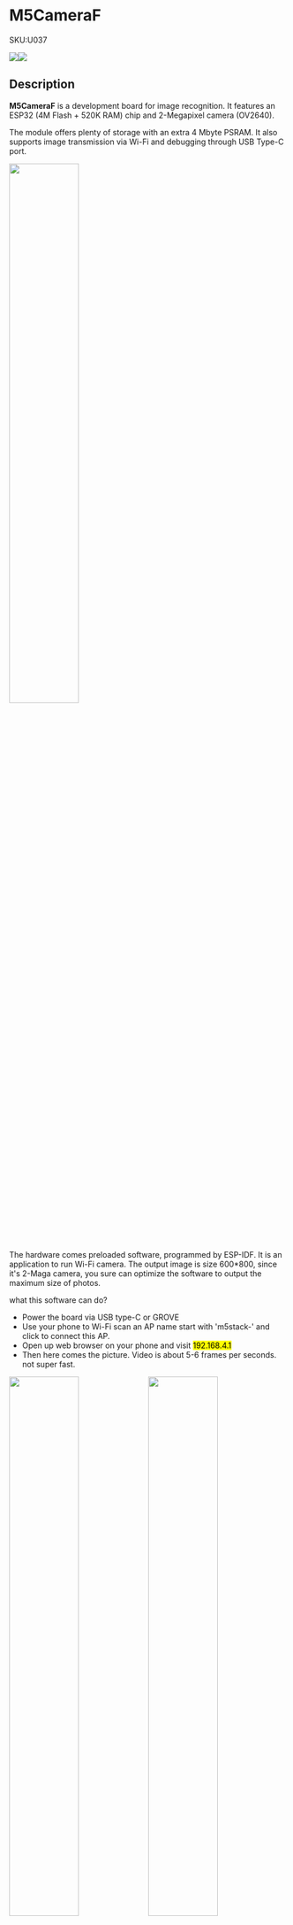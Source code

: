 # M5CameraF

<el-tag effect="plain">SKU:U037</el-tag>

<div class="product_pic"><img src="assets/img/product_pics/unit/unit_m5camera_f_01.webp"><img src="assets/img/product_pics/unit/unit_m5camera_f_07.webp"></div>

## Description

**M5CameraF** is a development board for image recognition. It features an ESP32 (4M Flash + 520K RAM) chip and 2-Megapixel camera (OV2640).

The module offers plenty of storage with an extra 4 Mbyte PSRAM.  It also supports image transmission via Wi-Fi and debugging through USB Type-C port.

<img src="assets/img/product_pics/unit/unit_m5camera_f_04.webp" width="50%">

The hardware comes preloaded software, programmed by ESP-IDF. It is an application to run Wi-Fi camera. The output image is size 600*800, since it's 2-Maga camera, you sure can optimize the software to output the maximum size of photos.

what this software can do?
- Power the board via USB type-C or GROVE
- Use your phone to Wi-Fi scan an AP name start with 'm5stack-' and click to connect this AP.
- Open up web browser on your phone and visit <mark>192.168.4.1</mark>
- Then here comes the picture. Video is about 5-6 frames per seconds. not super fast.

<img src="assets/img/product_pics/unit/unit_m5camera_f_02.webp" width="50%"><img src="assets/img/product_pics/unit/unit_m5camera_f_03.webp" width="50%">

## Product Features

- CP2104 USB-to-TTL converter
- ESP32-WROVER (PCB Antenna)
- WIFI image transmission
- OV2640 sensor
- Camera Field of View : **160 degree**

## Include

- 1x M5CameraF
- 1x LEGO Adapter
- 1x Wall/1515
- 1x Type-C USB(20cm)

<img src="assets/img/product_pics/unit/unit_m5camera_f_05.webp" width="50%" height="50%">


## Specification

<table>
   <tr style="font-weight:bold">
      <td>Resources</td>
      <td>Parameter</td>
   </tr>
   <tr>
      <td>Flash</td>
      <td>4M</td>
   </tr>
   <tr>
      <td>RAM</td>
      <td>4MB</td>
   </tr>
   <tr>
      <td>Image Sensor</td>
      <td>OV2640</td>
   </tr>
   <tr>
      <td>Maximum resolution</td>
      <td>200w pixel</td>
   </tr>
   <tr>
      <td>Output format</td>
      <td>YUV(422/420)/YCbCr422,RGB565/555,8-bit compressed data,8-/10-bit Raw RGB data</td>
   </tr>
   <tr>
      <td>Maximum image transmission rate</td>
      <td>UXGA/SXGA: 15fps, SVGA: 30fps, CIF: 60fps</td>
   </tr>
   <tr>
      <td>FOV</td>
      <td>160°</td>
   </tr>
   <tr>
      <td>CCD Size</td>
      <td>1/4 inch</td>
   </tr>
   <tr>
      <td>Net weight</td>
      <td>17g</td>
   </tr>
   <tr>
      <td>Gross weight</td>
      <td>41g</td>
   </tr>
   <tr>
      <td>Product Size</td>
      <td>24*48*19mm</td>
   </tr>
   <tr>
      <td>Package Size</td>
      <td>75*45*30mm</td>
   </tr>
</table>

## EasyLoader

<img src="https://m5stack.oss-cn-shenzhen.aliyuncs.com/image/EasyLoader_logo.webp" width="100px" style="margin-top:20px">

<a href="https://m5stack.oss-cn-shenzhen.aliyuncs.com/EasyLoader/Unit/M5-Camera-F/wifi_ap/EasyLoader_M5-Camera-F_wifi_ap.exe"><el-button type="primary">download EasyLoader</el-button></a>

>1.EasyLoader is a simple and fast program burner. Every product page in EasyLoader provides a product-related case program. It can be burned to the master through simple steps, and a series of function verification can be performed. .

>2. After downloading the software, double-click to run the application, connect the M5 device to the computer through the data cable, select the port parameters, click **"Burn"** to start burning. (**For M5StickC burning, please Set the baud rate to 750000 or 115200**)

>3. Currently EasyLoader is only suitable for Windows operating system, compatible with M5 system adopts ESP32 as the control core host. Before installing for M5Core, you need to install CP210X driver (you do not need to install with M5StickC as controller)[Click here to view the driver installation tutorial](en/related_documents/M5Burner#install-usb-driver)

## PinMap

**Camera Interface PinMap**

| *Interface*             | *Camera Pin*| *M5CameraF*  |
| :-------------------  | :--------:| :------:  |
| SCCB Clock            | SIOC     |IO23       |
| SCCB Data             | SIOD         |**IO22**       |
| System Clock          | XCLK     |IO27       |
| Vertical Sync         | VSYNC        |**IO25**       |
| Horizontal Reference  | HREF     |IO26       |
| Pixel Clock           | PCLK     |IO21       |
| Pixel Data Bit 0      | D2       |IO32       |
| Pixel Data Bit 1      | D3       |IO35       |
| Pixel Data Bit 2      | D4       |IO34       |
| Pixel Data Bit 3      | D5       |IO5        |
| Pixel Data Bit 4      | D6       |IO39       |
| Pixel Data Bit 5      | D7       |IO18       |
| Pixel Data Bit 6      | D8       |IO36       |
| Pixel Data Bit 7      | D9       |IO19       |
| Camera Reset          | RESET    |IO15       |
| Camera Power Down     | PWDN     | *see Note 1* |
| Power Supply 3.3V     | 3V3      | 3V3       |
| Ground                | GND      | GND       |

**GROVE Interface**

| *Grove*         | *M5CameraF*  |
| :-----------: | :------:  |
| SCL           | **IO13**      |
| SDA               | **IO4**      |
| 5V            | 5V        |
| GND           | GND       |

**LED Interface**

| *LED*         | *M5CameraF*  |
| :-----------: | :------:  |
| LED_Pin       | IO14      |

**The following tables are Reserved Chip Interfaces**

**BME280 Interface**

*It's I2C address is 0x76.*

| *BME280*         | *M5CameraF*  |
| :-----------: | :------:  |
| SCL           | IO23      |
| SDA           | IO22      |


**MPU6050 Interface**

*It's I2C address is 0x68.*

| *MPU6050*         | *M5CameraF*  |
| :-----------: | :------:  |
| SCL           | IO23      |
| SDA           | IO22      |

**MIC(SPM1423) Interface**

| *MIC(SPM1423)*     | *M5CameraF*  |
| :-----------: | :------:  |
| CLK           |IO4|
| DATA           |IO2|

**NOTE:**

1. **Camera Power Down** pin does not need to be connected to ESP32 GPIO. Instead it may be pulled down to ground with 10 kOhm resistor.

<a href="https://m5stack.oss-cn-shenzhen.aliyuncs.com/image/m5-docs_table/Product_compared.pdf"><el-button type="primary">View M5 camera series/product differences</el-button></a>

## Related Link

- **Datasheet** - [ESP32](https://m5stack.oss-cn-shenzhen.aliyuncs.com/resource/docs/datasheet/core/esp32_datasheet_en.pdf) - [OV2640](https://m5stack.oss-cn-shenzhen.aliyuncs.com/resource/docs/datasheet/unit/OV2640DS_en.pdf)

## Example

### Firmware

- **[M5Camera Firmware](https://github.com/m5stack/M5Stack-Camera/tree/master/wifi/wifi_ap/firmware/M5CameraF)**

### Arduino

- **[M5Camera-Arduino](https://github.com/espressif/arduino-esp32/tree/master/libraries/ESP32/examples/Camera/CameraWebServer)**

### Code

 - **[Serial communication-M5CameraF](https://github.com/m5stack/M5Stack-Camera/tree/master/uart/firmware/M5CameraF)**

 - **[Serial communication-M5Core](https://github.com/m5stack/M5Stack-Camera/tree/master/uart/arduino)**（The serial communication routine is the communication between the camera and the M5Core.）

 - **[QRcode](https://github.com/m5stack/M5Stack-Camera/tree/master/qr/firmware/M5CameraF)**

 - **[MPU6050](https://github.com/m5stack/M5Stack-Camera/tree/master/mpu6050/firmware/M5CameraF)**（Gyro Example after soldering **MPU6050**）

 - **[Tutorial&Quick-Start](en/quick_start/m5camera/m5camera_quick_start)**

### Source Code
 - **[M5Camera](https://github.com/m5stack/M5Stack-Camera)**

## Schematic

### Power circuit

<img src="https://m5stack.oss-cn-shenzhen.aliyuncs.com/image/m5-docs_schematic/unit/m5camera_sch_01.webp">

### Chip peripheral circuit

<img src="https://m5stack.oss-cn-shenzhen.aliyuncs.com/image/m5-docs_schematic/unit/m5camera_sch_02.webp">

### USB to serial port part of the circuit

<img src="https://m5stack.oss-cn-shenzhen.aliyuncs.com/image/m5-docs_schematic/unit/m5camera_sch_03.webp">

<!-- - **[Color recognition](https://github.com/m5stack/Applications-cam)**

- **[Face recognition](https://github.com/m5stack/esp-who)** --> -->

<el-divider content-position="right">Last updated: 2020-12-14</el-divider>

<script>

   var purchase_link = 'https://m5stack.com/collections/m5-unit/products/fish-eye-camera-module-ov2640';

   var quickstart_link = 'https://docs.m5stack.com/#/en/quick_start/m5camera/m5camera_quick_start';

   anchor_search(purchase_link,quickstart_link);
   scrollFunc();

</script>
